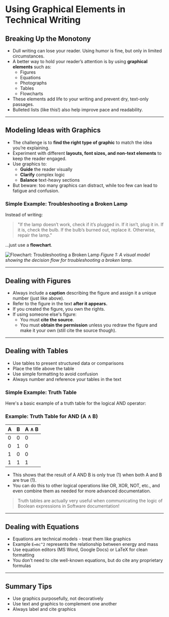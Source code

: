 # Using Graphical Elements in Technical Writing

## Breaking Up the Monotony

- Dull writing can lose your reader. Using humor is fine, but only in limited circumstances.
- A better way to hold your reader’s attention is by using **graphical elements** such as:
  - Figures
  - Equations
  - Photographs
  - Tables
  - Flowcharts
- These elements add life to your writing and prevent dry, text-only passages.
- Bulleted lists (like this!) also help improve pace and readability.

---

## Modeling Ideas with Graphics

- The challenge is to **find the right type of graphic** to match the idea you’re explaining.
- Experiment with different **layouts, font sizes, and non-text elements** to keep the reader engaged.
- Use graphics to:
  - **Guide** the reader visually
  - **Clarify** complex logic
  - **Balance** text-heavy sections
- But beware: too many graphics can distract, while too few can lead to fatigue and confusion.

### Simple Example: Troubleshooting a Broken Lamp

Instead of writing:
> "If the lamp doesn’t work, check if it’s plugged in. If it isn’t, plug it in. If it is, check the bulb. If the bulb’s burned out, replace it. Otherwise, repair the lamp."

...just use a **flowchart**.

![Flowchart: Troubleshooting a Broken Lamp](https://upload.wikimedia.org/wikipedia/commons/thumb/9/91/LampFlowchart.svg/330px-LampFlowchart.svg.png)
*Figure 1: A visual model showing the decision flow for troubleshooting a broken lamp.*

---

## Dealing with Figures
- Always include a **caption** describing the figure and assign it a unique number (just like above).
- Refer to the figure in the text **after it appears.**
- If you created the figure, you own the rights.
- If using someone else's figure:
    - You must **cite the source**.
    - You must **obtain the permission** unless you redraw the figure and make it your own (still cite the source though).

---

## Dealing with Tables
- Use tables to present structured data or comparisons
- Place the title above the table
- Use simple formatting to avoid confusion
- Always number and reference your tables in the text

### Simple Example: Truth Table
Here's a basic example of a truth table for the logical AND operator:
### Example: Truth Table for AND (A ∧ B)

| A | B | A ∧ B |
|---|---|--------|
| 0 | 0 |   0    |
| 0 | 1 |   0    |
| 1 | 0 |   0    |
| 1 | 1 |   1    |

- This shows that the result of A AND B is only true (1) when both A and B are true (1).
- You can do this to other logical operations like OR, XOR, NOT, etc., and even combine them as needed for more advanced documentation.

> Truth tables are actually very useful when communicating the logic of Boolean expressions in Software documentation!

---

## Dealing with Equations
- Equations are technical models - treat them like graphics
- Example ```E=mc^2``` represents the relationship between energy and mass
- Use equation editors (MS Word, Google Docs) or LaTeX for clean formatting
- You don't need to cite well-known equations, but do cite any proprietary formulas

---

## Summary Tips
- Use graphics purposefully, not decoratively
- Use text and graphics to complement one another
- Always label and cite graphics
